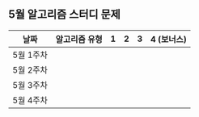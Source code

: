## 5월 알고리즘 스터디 문제

|날짜|알고리즘 유형|1|2|3|4 (보너스)|
|:---:|:---:|:---:|:---:|:---:|:---:|
|5월 1주차||||||
|5월 2주차||||||
|5월 3주차||||||
|5월 4주차||||||

